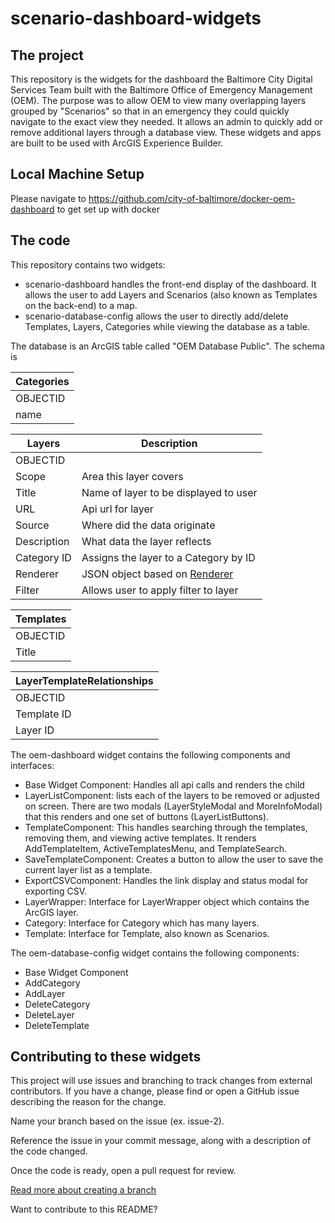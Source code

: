 
# scenario-dashboard-widgets
## The project
This repository is the widgets for the dashboard the Baltimore City Digital Services Team built with the Baltimore Office of Emergency Management (OEM). The purpose was to allow OEM to view many overlapping layers grouped by "Scenarios" so that in an emergency they could quickly navigate to the exact view they needed. It allows an admin to quickly add or remove additional layers through a database view. These widgets and apps are built to be used with ArcGIS Experience Builder.

## Local Machine Setup
Please navigate to https://github.com/city-of-baltimore/docker-oem-dashboard to get set up with docker

## The code
This repository contains two widgets:
- scenario-dashboard handles the front-end display of the dashboard. It allows the user to add Layers and Scenarios (also known as Templates on the back-end) to a map.
- scenario-database-config allows the user to directly add/delete Templates, Layers, Categories while viewing the database as a table.

The database is an ArcGIS table called "OEM Database Public". The schema is

|Categories|
|----------|
|OBJECTID  |
|name      |

| Layers       | Description |
| ----------- | ------------ |
| OBJECTID    |              |
| Scope       | Area this layer covers
| Title       | Name of layer to be displayed to user 
| URL         | Api url for layer
| Source      | Where did the data originate
| Description | What data the layer reflects
| Category ID | Assigns the layer to a Category by ID
| Renderer    | JSON object based on [Renderer](https://developers.arcgis.com/javascript/latest/api-reference/esri-renderers-Renderer.html)
| Filter      | Allows user to apply filter to layer

| Templates |
| --------- |
| OBJECTID  |
| Title     |

| LayerTemplateRelationships |
| -------------------------- |
| OBJECTID                   |
| Template ID                |
| Layer ID                   | 



The oem-dashboard widget contains the following components and interfaces: 
- Base Widget Component: Handles all api calls and renders the child
- LayerListComponent: lists each of the layers to be removed or adjusted on screen. There are two modals (LayerStyleModal and MoreInfoModal) that this renders and one set of buttons (LayerListButtons).
- TemplateComponent: This handles searching through the templates, removing them, and viewing active templates. It renders AddTemplateItem, ActiveTemplatesMenu, and TemplateSearch.
- SaveTemplateComponent: Creates a button to allow the user to save the current layer list as a template.
- ExportCSVComponent: Handles the link display and status modal for exporting CSV.
- LayerWrapper: Interface for LayerWrapper object which contains the ArcGIS layer.
- Category: Interface for Category which has many layers.
- Template: Interface for Template, also known as Scenarios.

The oem-database-config widget contains the following components:
- Base Widget Component
- AddCategory
- AddLayer
- DeleteCategory
- DeleteLayer
- DeleteTemplate

## Contributing to these widgets

This project will use issues and branching to track changes from external contributors. If you have a change, please find or open a GitHub issue describing the reason for the change.

Name your branch based on the issue (ex. issue-2).

Reference the issue in your commit message, along with a description of the code changed.

Once the code is ready, open a pull request for review.

[Read more about creating a branch](https://docs.github.com/en/get-started/exploring-projects-on-github/contributing-to-a-project#creating-a-branch-to-work-on)

Want to contribute to this README?
